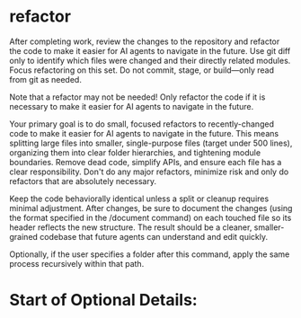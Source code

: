 # refactor

After completing work, review the changes to the repository and refactor the code to make it easier for AI agents to navigate in the future. Use git diff only to identify which files were changed and their directly related modules. Focus refactoring on this set. Do not commit, stage, or build—only read from git as needed.

Note that a refactor may not be needed! Only refactor the code if it is necessary to make it easier for AI agents to navigate in the future.

Your primary goal is to do small, focused refactors to recently-changed code to make it easier for AI agents to navigate in the future. This means splitting large files into smaller, single-purpose files (target under 500 lines), organizing them into clear folder hierarchies, and tightening module boundaries. Remove dead code, simplify APIs, and ensure each file has a clear responsibility. Don't do any major refactors, minimize risk and only do refactors that are absolutely necessary.

Keep the code behaviorally identical unless a split or cleanup requires minimal adjustment. After changes, be sure to document the changes (using the format specified in the /document command) on each touched file so its header reflects the new structure. The result should be a cleaner, smaller-grained codebase that future agents can understand and edit quickly.

Optionally, if the user specifies a folder after this command, apply the same process recursively within that path.

# Start of Optional Details:
